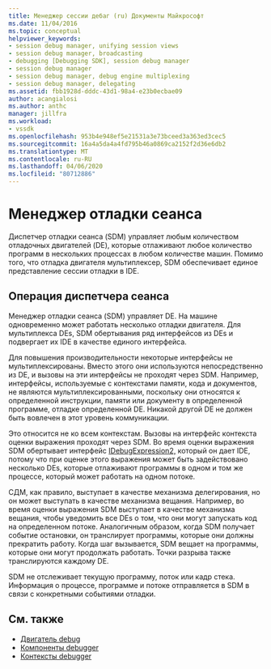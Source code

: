 ```yaml
---
title: Менеджер сессии дебаг (ru) Документы Майкрософт
ms.date: 11/04/2016
ms.topic: conceptual
helpviewer_keywords:
- session debug manager, unifying session views
- session debug manager, broadcasting
- debugging [Debugging SDK], session debug manager
- session debug manager
- session debug manager, debug engine multiplexing
- session debug manager, delegating
ms.assetid: fbb1928d-dddc-43d1-98a4-e23b0ecbae09
author: acangialosi
ms.author: anthc
manager: jillfra
ms.workload:
- vssdk
ms.openlocfilehash: 953b4e948ef5e21531a3e73bceed3a363ed3cec5
ms.sourcegitcommit: 16a4a5da4a4fd795b46a0869ca2152f2d36e6db2
ms.translationtype: MT
ms.contentlocale: ru-RU
ms.lasthandoff: 04/06/2020
ms.locfileid: "80712886"
---
```

# <a name="session-debug-manager"></a>Менеджер отладки сеанса
Диспетчер отладки сеанса (SDM) управляет любым количеством отладочных двигателей (DE), которые отлаживают любое количество программ в нескольких процессах в любом количестве машин. Помимо того, что отладка двигателя мультиплексер, SDM обеспечивает единое представление сессии отладки в IDE.

## <a name="session-debug-manager-operation"></a>Операция диспетчера сеанса
 Менеджер отладки сеанса (SDM) управляет DE. На машине одновременно может работать несколько отладки двигателя. Для мультиплекса DEs, SDM обертывания ряд интерфейсов из DEs и подвергает их IDE в качестве единого интерфейса.

 Для повышения производительности некоторые интерфейсы не мультиплексированы. Вместо этого они используются непосредственно из DE, и вызовы на эти интерфейсы не проходят через SDM. Например, интерфейсы, используемые с контекстами памяти, кода и документов, не являются мультиплексированными, поскольку они относятся к определенной инструкции, памяти или документу в определенной программе, отладке определенной DE. Никакой другой DE не должен быть вовлечен в этот уровень коммуникации.

 Это относится не ко всем контекстам. Вызовы на интерфейс контекста оценки выражения проходят через SDM. Во время оценки выражения SDM обертывает интерфейс [IDebugExpression2,](../../extensibility/debugger/reference/idebugexpression2.md) который он дает IDE, потому что при оценке этого выражения может быть задействовано несколько DEs, которые отлаживают программы в одном и том же процессе, который может работать на одном потоке.

 СДМ, как правило, выступает в качестве механизма делегирования, но он может выступать в качестве механизма вещания. Например, во время оценки выражения SDM выступает в качестве механизма вещания, чтобы уведомить все DEs о том, что они могут запускать код на определенном потоке. Аналогичным образом, когда SDM получает событие остановки, он транслирует программы, которые они должны прекратить работу. Когда шаг вызывается, SDM вещает на программы, которые они могут продолжать работать. Точки разрыва также транслируются каждому DE.

 SDM не отслеживает текущую программу, поток или кадр стека. Информация о процессе, программе и потоке отправляется в SDM в связи с конкретными событиями отладки.

## <a name="see-also"></a>См. также
- [Двигатель debug](../../extensibility/debugger/debug-engine.md)
- [Компоненты debugger](../../extensibility/debugger/debugger-components.md)
- [Контексты debugger](../../extensibility/debugger/debugger-contexts.md)
